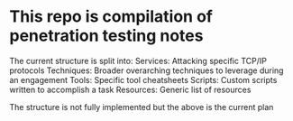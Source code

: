 # This repo is compilation of penetration testing notes

The current structure is split into:
Services: Attacking specific TCP/IP protocols
Techniques: Broader overarching techniques to leverage during an engagement
Tools: Specific tool cheatsheets
Scripts: Custom scripts written to accomplish a task
Resources: Generic list of resources 

The structure is not fully implemented but the above is the current plan
